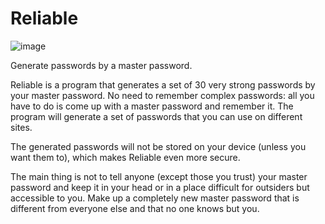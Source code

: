 # Reliable
![image](https://user-images.githubusercontent.com/84366597/229886243-8defd34a-bb9d-4b1f-8a35-ca7ae7060b79.png)

Generate passwords by a master password.

Reliable is a program that generates a set of 30 very strong passwords by your master password. No need to remember complex passwords: all you have to do is come up with a master password and remember it. The program will generate a set of passwords that you can use on different sites.

The generated passwords will not be stored on your device (unless you want them to), which makes Reliable even more secure.

The main thing is not to tell anyone (except those you trust) your master password and keep it in your head or in a place difficult for outsiders but accessible to you. Make up a completely new master password that is different from everyone else and that no one knows but you.
